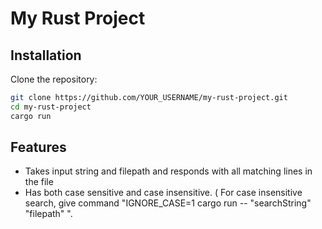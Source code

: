 # My Rust Project

## Installation

Clone the repository:

```sh
git clone https://github.com/YOUR_USERNAME/my-rust-project.git
cd my-rust-project
cargo run
```

## Features
- Takes input string and filepath and responds with all matching lines in the file
- Has both case sensitive and case insensitive. (
  For case insensitive search,
     give command "IGNORE_CASE=1 cargo run -- "searchString" "filepath" ".

